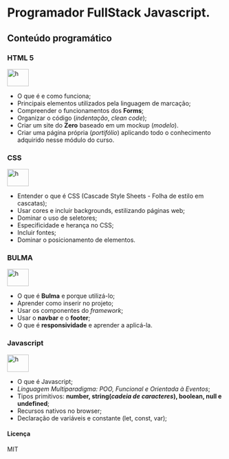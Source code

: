 # Programador FullStack Javascript.
## Conteúdo programático
<div style="display": inline_block>
   <h3>HTML 5</h3>
  <img aling="center" alt="h" height="40" width="50" src="https://cdn.jsdelivr.net/gh/devicons/devicon@latest/icons/html5/html5-original-wordmark.svg">
 </div>

 - O que é e como funciona;
 -  Principais elementos utilizados pela linguagem de marcação;
 - Compreender o funcionamentos dos **Forms**;
 - Organizar o código (*indentação*, *clean code*);
 - Criar um site do **Zero** baseado em um mockup (*modelo*).
 - Criar uma página própria (*portifólio*) aplicando todo o conhecimento adquirido nesse módulo do curso.

<div style="display": inline_block>
  <h3>CSS</h3>
  <img aling="center" alt="h" height="40" width="50" src="https://cdn.jsdelivr.net/gh/devicons/devicon@latest/icons/css3/css3-original-wordmark.svg">
 </div>

 - Entender o que é CSS (Cascade Style Sheets - Folha de estilo em cascatas);
 - Usar cores e incluir backgrounds, estilizando páginas web;
 - Dominar o uso de seletores;
 - Especificidade e herança no CSS;
 - Incluir fontes;
 - Dominar o posicionamento de elementos.

<div style="display": inline_block> 
  <h3>BULMA</h3>
<img aling="center" alt="h" height="40" width="50" src="https://cdn.jsdelivr.net/gh/devicons/devicon@latest/icons/bulma/bulma-plain.svg">
</div>

 - O que é **Bulma** e porque utilizá-lo;
 - Aprender como inserir no projeto;
 - Usar os componentes do *framework*;
 - Usar o **navbar** e o **footer**;
 - O que é **responsividade** e aprender a aplicá-la.

<div style="display": inline_block> 
  <h3>Javascript</h3>
<img aling="center" alt="h" height="40" width="50" src="https://cdn.jsdelivr.net/gh/devicons/devicon@latest/icons/javascript/javascript-original.svg">
</div>

 - O que é Javascript;
 - *Linguagem Multiparadigma: POO, Funcional e Orientada à Eventos*;
 - Tipos primitivos: **number, string(*cadeia de caracteres*), boolean, null e undefined**;
 - Recursos nativos no browser;
 - Declaração de variáveis e constante (let, const, var);



#### Licença

MIT

